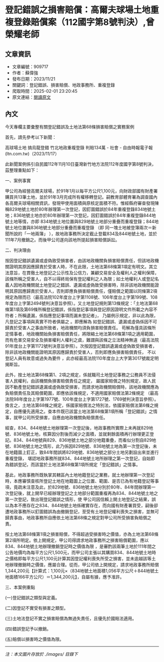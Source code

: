 # 登記錯誤之損害賠償：高爾夫球場土地重複登錄賠償案（112國字第8號判決）,曾榮耀老師

## 文章資訊
- 文章編號：909717
- 作者：蘇偉強
- 發布日期：2023/11/21
- 關鍵詞：登記錯誤、損害賠償、地政事務所、重複登錄
- 爬取時間：2025-02-01 23:20:45
- 原文連結：[閱讀原文](https://real-estate.get.com.tw/Columns/detail.aspx?no=909717)

## 內文


今天專欄主要彙整有關登記錯誤及土地法第68條損害賠償之實務案例


首先，請先參考以下新聞：


高球場土地 搞烏龍登錯 竹北地政重複登錄 判賠134萬 - 社會 - 自由時報電子報 (ltn.com.tw)（2023/11/17）


此新聞案例係引自民國112年11月10日臺灣新竹地方法院112年度國字第8號判決，茲整理重點如下：


一、案例事實


甲公司為經營高爾夫球場，於91年1月以每平方公尺1,100元，向財政部國有財產署購買共13筆土地，並於91年3月完成所有權移轉登記。嗣教育部體育署為調查國內各高爾夫球場相關資訊，發現甲使用面積與原核定面積不符。惟經縣府審查發現陳稱829地號土地於80年辦理第一次登記，因釘圖錯誤於84年重複登錄834地號土地；836地號土地亦於80年辦理第一次登記，因釘圖錯誤於84年重複登錄844地號土地等情，亦即
834地號土地位置與829地號土地部分重疊而重複登錄；844地號土地位置與836地號土地部分重疊而重複登錄
（即
同一塊土地被登簿兩次＝新聞所說的「一地兩簿」
），故地政事務所決定截止登載834及844地號土地，並於111年7月撤銷之。而後甲公司遂向該地所提起損害賠償訴訟。


二、判決理由


按因登記錯誤遺漏或虛偽致受損害者，由該地政機關負損害賠償責任，但該地政機關證明其原因應歸責於受害人時，不在此限，土地法第68條第1項定有明文。其立法意旨，在貫徹土地登記之公示性及公信力，兼顧交易安全及權利人之權利保障，該條所稱之受害人，自不以得終局保有登記權利之人為限；如土地權利人或登記名義人因地政機關就土地登記之錯誤、遺漏或虛偽致受損害時，除非該地政機關能證明其原因應歸責於受害人，否則即應負損害賠償責任，僅賠償之範圍以同條第2項規定為限而已（最高法院102年度台上字第1108號、106年度台上字第199號、108年度台上字第2494號判決意旨參照）。又土地登記規則第13條規定：「土地法第68條第1項及第69條所稱登記錯誤，係指登記事項與登記原因證明文件所載之內容不符者；所稱遺漏，係指應登記事項而漏未登記者」，
乃屬例示規定，非以此為限，凡登記之事項與真實不符者俱屬之
。即應解為
如登記錯誤、遺漏或虛偽係因不可歸責於受害人之事由所致者，地政機關均須負損害賠償責任。
苟解為僅具該條所定情事者，地政機關始負損害賠償責任，將限縮土地法第68條第1項之適用範圍，而有危害交易安全及損害權利人權利之虞，難謂與該條之立法精神無違（最高法院91年度台上字第1172號判決意旨參照）。次按因登記錯誤遺漏或虛偽致受損害者，除非該地政機關能證明其原因應歸責於受害人，否則即應負損害賠償責任，
不以登記人員有故意或過失為要件
，此亦經最高法院110年度台上大字第3017號裁定明揭斯旨。


此外，按土地法第68條第1、2項之規定，係就職司土地登記事務之公務員不法侵害人民權利，由該機關負損害賠償責任之規定，
屬國家賠償之特別規定，故人民因不動產登記錯誤遺漏或虛偽致受損害，而請求地政機關賠償時，該地政機關應為負賠償責任及其賠償範圍，即應依該條規定，不適用國家賠償法第2條規定
（最高法院98年度台上字第1977號、100年度台上字第1727號、1769號判決意旨參照）。換言之，土地法第68條之規定，係國家賠償法之特別法，依國家賠償法第6條之規定，自應優先適用之。查本件既已該當土地法第68條第1項所稱「登記錯誤」之情事，就甲公司所受損害，自應由地政機關負賠償責任。


經查，834、844地號土地辦理第一次登記後，地政事務所實際上未再就829地號、836地號土地，核算因分割後而減少之面積，並就剩餘面積再行辦理更正登記。834、844地號與829、836地號土地之部分地籍重疊，而看似分割自829地號、836地號土地之情形，此乃係因829地號、836地號土地為第一次登記後，未在地籍圖上釘正，致84年間誤將829地號、836地號之部分土地另劃設出來並進行重複登錄，
堪認地政事務所就834、844地號土地所辦理之第一次登記，自始即為錯誤登記，而該當於土地法第68條第1項所規定「登記錯誤」之情事。


基此，地政事務所既執掌其轄區內土地地籍登記之業務，就土地辦理第一次登記時，本應審慎查核所登記土地在地籍圖上之位置、範圍、是否已為有地籍登記等事項，竟疏未注意及此，於829地號、836地號土地分別於80年、84年間辦理第一次登記後，就上開早已經辦理登記之土地部分範圍重複再為834、844地號土地之第一次登記，致出現登記錯誤之情形，使
甲公司因信賴上開土地登記之結果，誤以為本不應存在之834、844地號土地係確實存在，而向國有財產署買受，嗣後卻遭地政事務所以釘圖錯誤為由撤銷登記，至受有土地登記權利喪失之損害，並無可歸責事由，地政事務所自應依土地法第68條之規定對甲公司所受損害負賠償之責。


按土地法第68條第1項之損害賠償，不得超過受損害時之價值，亦為土地法第68條第2項所明定。依上開規定，甲公司得請求地政事務所之損害賠償範圍，應以
834、844地號土地辦理撤銷登記時之價值為限
，是審酌該兩筆土地於111年間之公告地價均為每平方公尺1,500元，而甲公司主張以其購買834、844地號土地時之價格即每平方公尺1,100元計算其因登記權利喪失所受之損害，並未逾越該等土地辦理撤銷時之價值，應屬合理。從而，甲公司依上開規定，請求地政事務所賠償1,344,200元【計算式：1,100元×（834地號土地面積1,056平方公尺＋844地號土地面積166平方公尺）＝1,344,200元】，自屬有據，應予准許。


三、本案例重點


(一)登記錯誤之類型與定義。


(二)因登記不實受有損害之類型。


(三)土地法登記不實之損害賠償為無過失責任，且優先於國賠法適用。


(四)錯誤登記予以撤銷。


(五)賠償以損害時之價值為限。

---
*注：本文圖片存放於 ./images/ 目錄下*
